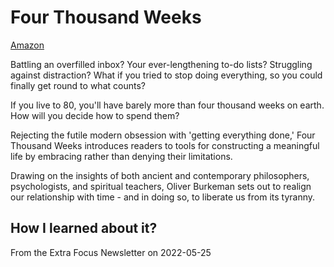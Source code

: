 
# Four Thousand Weeks

[Amazon](https://www.amazon.co.jp/-/en/Oliver-Burkeman/dp/1784704008)

Battling an overfilled inbox?
Your ever-lengthening to-do lists?
Struggling against distraction?
What if you tried to stop doing everything, so you could finally get round to what counts?

If you live to 80, you'll have barely more than four thousand weeks on earth. How will you decide how to spend them?

Rejecting the futile modern obsession with 'getting everything done,' Four Thousand Weeks introduces readers to tools
for constructing a meaningful life by embracing rather than denying their limitations.

Drawing on the insights of both ancient and contemporary philosophers, psychologists, and spiritual teachers, Oliver
Burkeman sets out to realign our relationship with time - and in doing so, to liberate us from its tyranny.

## How I learned about it?

From the Extra Focus Newsletter on 2022-05-25
